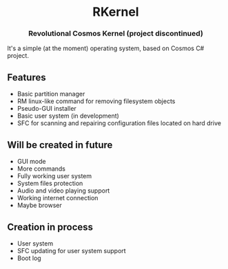 <h1 align="center">RKernel</h1>
<h3 align="center">Revolutional Cosmos Kernel (project discontinued)</h3>

It's a simple (at the moment) operating system, based on Cosmos C# project.

## Features
- Basic partition manager
- RM linux-like command for removing filesystem objects
- Pseudo-GUI installer
- Basic user system (in development)
- SFC for scanning and repairing configuration files located on hard drive

## Will be created in future
- GUI mode
- More commands
- Fully working user system
- System files protection
- Audio and video playing support
- Working internet connection
- Maybe browser

## Creation in process
- User system
- SFC updating for user system support
- Boot log
